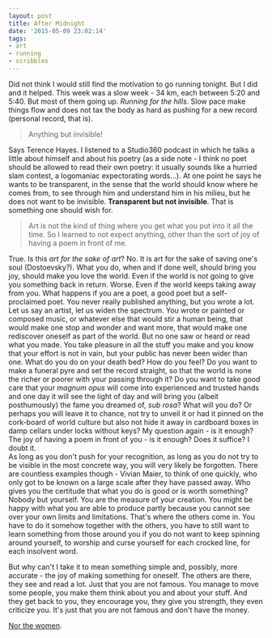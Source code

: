 ```yaml
---
layout: post
title: After Midnight
date: '2015-05-09 23:02:14'
tags:
- art
- running
- scribbles
---
```


Did not think I would still find the motivation to go running tonight. But I did and it helped. This week was a slow week - 34 km, each between 5:20 and 5:40. But most of them going up. *Running for the hills*. Slow pace make things flow and does not tax the body as hard as pushing for a new record (personal record, that is). 

> Anything but invisible!

Says Terence Hayes. I listened to a Studio360 podcast in which he talks a little about himself and about his poetry (as a side note - I think no poet should be allowed to read their own poetry: it usually sounds like a  hurried slam contest, a logomaniac expectorating words...). At one point he says he wants to be transparent, in the sense that the world should know where he comes from, to see through him and understand him in his milieu, but he does not want to be invisible. **Transparent but not invisible**. That is something one should wish for. 

> Art is not the kind of thing where you get what you put into it all the time. So I learned to not expect anything, other than the sort of joy of having a poem in front of me. 

True. Is this *art for the sake of art*? No. It is art for the sake of saving one's soul (Dostoevsky?). What you do, when and if done well, should bring you joy, should make you love the world. Even if the world is not going to give you something back in return. Worse. Even if the world keeps taking away from you. What happens if you are a poet, a good poet but a self-proclaimed poet. You never really published anything, but you wrote a lot. Let us say an artist, let us widen the spectrum. You wrote or painted or composed music, or whatever else that would stir a human being, that would make one stop and wonder and want more, that would make one rediscover oneself as part of the world. But no one saw or heard or read what you made. You take pleasure in all the  stuff you make and you know that your effort is not in vain, but your public has never been wider than one. What do you do on your death bed? How do you feel? Do you want to make a funeral pyre and set the record straight, so that the world is none the richer or poorer with your passing through it? Do you want to take good care that your *magnum opus* will come into experienced and trusted hands and one day it will see the light of day and will bring you (albeit posthumously) the fame you dreamed of, *sub rosa*? What will you do? Or perhaps you will leave it to chance, not try to unveil it or had it pinned on the cork-board of world culture but also not hide it away in cardboard boxes in damp cellars under locks without keys? 
My question again - is it enough? The joy of having a poem in front of you - is it enough? Does it suffice? 
I doubt it.  
As long as you don't push for your recognition, as long as you do not try to be visible in the most concrete way, you will very likely be forgotten. There are countless examples though - Vivian Maier, to think of one quickly, who only got to be known on a large scale after they have passed away. 
Who gives you the certitude that what you do is good or is worth something? Nobody but yourself. You are the measure of your creation. You might be happy with what you are able to produce partly because you  cannot see over your own limits and limitations. That's where the others come in. You have to do it somehow together with the others, you have to still want to learn something from those around you if you do not want to keep spinning around yourself, to worship and curse yourself for each crocked line, for each insolvent word. 

But why can't I take it to mean something simple and, possibly, more accurate - the joy of making something for oneself. The others are there, they see and read a lot. Just that you are not famous. You manage to move some people, you make them think about you and about your stuff. And they get back to you, they encourage you, they give you strength, they even criticize you. 
It's just that you are not famous and don't have the money. 

[Nor the women](http://http://www.brainyquote.com/quotes/quotes/w/willrogers386286.html). 
